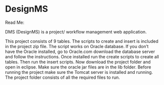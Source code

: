 # DesignMS

Read Me:

DMS (DesignMS) is a project/ workflow management web application.

This project consists of 9 tables. The scripts to create and insert is included in the project zip file.
The script works on Oracle database. If you don’t have the Oracle installed, go to Oracle.com download
the database server and follow the instructions. Once installed run the create scripts to create all tables.
Then run the insert scripts. Now download the project folder and open in eclipse.
Make sure the oracle jar files are in the lib folder.
Before running the project make sure the Tomcat server is installed and running.
The project folder consists of all the required files to run.

